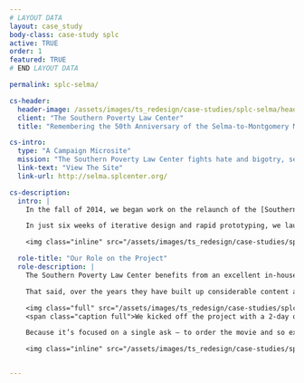 ```yaml
---
# LAYOUT DATA
layout: case_study
body-class: case-study splc
active: TRUE
order: 1
featured: TRUE
# END LAYOUT DATA

permalink: splc-selma/

cs-header:
  header-image: /assets/images/ts_redesign/case-studies/splc-selma/header1.jpg
  client: "The Southern Poverty Law Center"
  title: "Remembering the 50th Anniversary of the Selma-to-Montgomery March"

cs-intro:
  type: "A Campaign Microsite"
  mission: "The Southern Poverty Law Center fights hate and bigotry, seeking justice for the most vulnerable members of our society."
  link-text: "View The Site"
  link-url: http://selma.splcenter.org/

cs-description:
  intro: | 
    In the fall of 2014, we began work on the relaunch of the [Southern Poverty Law Center](http://splcenter.org/) (SPLC) website. Early in the project we recognized that SPLC’s celebration of the 50th Anniversary of the Selma-to-Montgomery March presented a unique opportunity for us to both tell a visually compelling story and to user test the design and content elements we are proposing for the overall website redesign.

    In just six weeks of iterative design and rapid prototyping, we launched the “[Selma: The Bridge to the Ballot](http://selma.splcenter.org/)” campaign site in March of 2015.

    <img class="inline" src="/assets/images/ts_redesign/case-studies/splc-selma/inline1.jpg" alt="Image: photo of the Selma-to-Montgomery March">

  role-title: "Our Role on the Project"
  role-description: |
    The Southern Poverty Law Center benefits from an excellent in-house graphic design team, as well as a top-notch digital communications team. They have some of the highest-quality and most compelling multimedia assets of any organization with whom we’ve worked. Their story and their approach to advocacy could not be stronger.

    That said, over the years they have built up considerable content and have experimented with a broad range of messaging strategies. In coming to us, they needed to step back and rethink their approach to content strategy. To structure the story itself, we combined work we had done to define the SPLC’s audiences and available assets culled from a content audit while keeping in mind that the goals of a campaign website are different from the goals of a full site.

    <img class="full" src="/assets/images/ts_redesign/case-studies/splc-selma/full1.jpg" alt="Image: Woman working with many colored sticky notes during project discovery phase">
    <span class="caption full">We kicked off the project with a 2-day onsite discovery engagement with the SPLC team</span>

    Because it’s focused on a single ask – to order the movie and so expand the SPLC’s list of supporters – we determined it was best to strip away most of the opportunities to explore other areas of the SPLC’s work and let the story of the March itself persuade users to take that action. The strategy work we had already completed allowed us to develop the campaign more quickly than would otherwise have been possible, to gorgeous effect.

    <img class="inline" src="/assets/images/ts_redesign/case-studies/splc-selma/inline2.jpg" alt="Image: two views of website - desktop and mobile">


---
```


